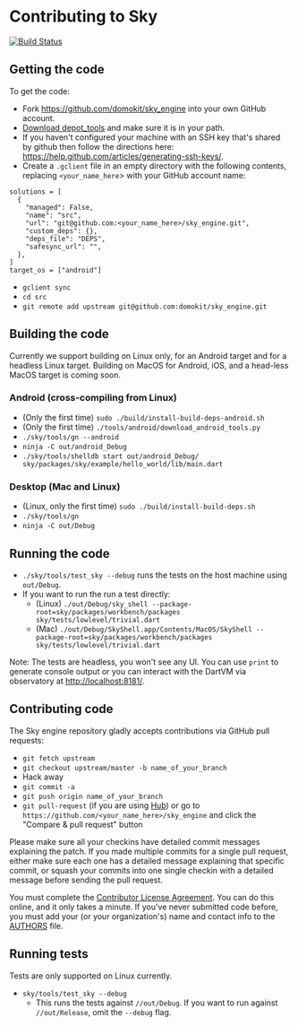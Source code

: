 Contributing to Sky
===================

[![Build Status](https://travis-ci.org/domokit/sky_engine.svg)](https://travis-ci.org/domokit/sky_engine)

Getting the code
----------------

To get the code:

 * Fork https://github.com/domokit/sky_engine into your own GitHub account.
 * [Download depot_tools](http://www.chromium.org/developers/how-tos/install-depot-tools)
   and make sure it is in your path.
 * If you haven't configured your machine with an SSH key that's shared by github then
   follow the directions here: https://help.github.com/articles/generating-ssh-keys/.
 * Create a `.gclient` file in an empty directory with the following contents, replacing
   `<your_name_here`> with your GitHub account name:

```
solutions = [
  {
    "managed": False,
    "name": "src",
    "url": "git@github.com:<your_name_here>/sky_engine.git",
    "custom_deps": {},
    "deps_file": "DEPS",
    "safesync_url": "",
  },
]
target_os = ["android"]
```

 * `gclient sync`
 * `cd src`
 * `git remote add upstream git@github.com:domokit/sky_engine.git`

Building the code
-----------------

Currently we support building on Linux only, for an Android target and for a headless Linux
target. Building on MacOS for Android, iOS, and a head-less MacOS target is coming soon.

### Android (cross-compiling from Linux)

* (Only the first time) `sudo ./build/install-build-deps-android.sh`
* (Only the first time) `./tools/android/download_android_tools.py`
* `./sky/tools/gn --android`
* `ninja -C out/android_Debug`
* `./sky/tools/shelldb start out/android_Debug/ sky/packages/sky/example/hello_world/lib/main.dart`

### Desktop (Mac and Linux)

* (Linux, only the first time) `sudo ./build/install-build-deps.sh`
* `./sky/tools/gn`
* `ninja -C out/Debug`

Running the code
----------------

* `./sky/tools/test_sky --debug` runs the tests on the host machine using `out/Debug`.
* If you want to run the run a test directly:
  - (Linux) `./out/Debug/sky_shell --package-root=sky/packages/workbench/packages sky/tests/lowlevel/trivial.dart`
  - (Mac) `./out/Debug/SkyShell.app/Contents/MacOS/SkyShell --package-root=sky/packages/workbench/packages sky/tests/lowlevel/trivial.dart`

Note: The tests are headless, you won't see any UI. You can use `print` to generate console output or you can interact with the DartVM via observatory at [http://localhost:8181/](http://localhost:8181/).

Contributing code
-----------------

The Sky engine repository gladly accepts contributions via GitHub pull requests:

 * `git fetch upstream`
 * `git checkout upstream/master -b name_of_your_branch`
 * Hack away
 * `git commit -a`
 * `git push origin name_of_your_branch`
 * `git pull-request` (if you are using [Hub](http://github.com/github/hub/)) or go to `https://github.com/<your_name_here>/sky_engine` and click the
   "Compare & pull request" button

Please make sure all your checkins have detailed commit messages explaining the patch.
If you made multiple commits for a single pull request, either make sure each one has a detailed
message explaining that specific commit, or squash your commits into one single checkin with a
detailed message before sending the pull request.

You must complete the
[Contributor License Agreement](https://cla.developers.google.com/clas).
You can do this online, and it only takes a minute.
If you've never submitted code before, you must add your (or your
organization's) name and contact info to the [AUTHORS](AUTHORS) file.

Running tests
-------------

Tests are only supported on Linux currently.

 * ``sky/tools/test_sky --debug``
   * This runs the tests against ``//out/Debug``. If you want to run against
     ``//out/Release``, omit the ``--debug`` flag.
